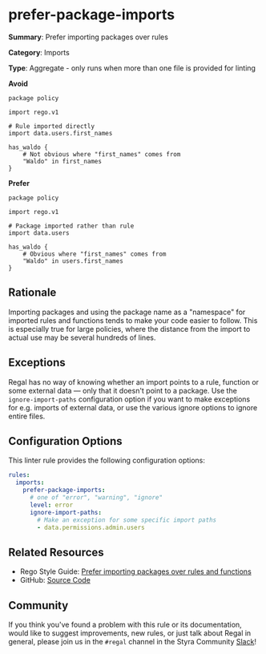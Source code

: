 # prefer-package-imports

**Summary**: Prefer importing packages over rules

**Category**: Imports

**Type**: Aggregate - only runs when more than one file is provided for linting

**Avoid**
```rego
package policy

import rego.v1

# Rule imported directly
import data.users.first_names

has_waldo {
    # Not obvious where "first_names" comes from
    "Waldo" in first_names
}
```

**Prefer**
```rego
package policy

import rego.v1

# Package imported rather than rule
import data.users

has_waldo {
    # Obvious where "first_names" comes from
    "Waldo" in users.first_names
}
```

## Rationale

Importing packages and using the package name as a "namespace" for imported rules and functions tends to make your code
easier to follow. This is especially true for large policies, where the distance from the import to actual use may be
several hundreds of lines.

## Exceptions

Regal has no way of knowing whether an import points to a rule, function or some external data — only that it doesn't
point to a package. Use the `ignore-import-paths` configuration option if you want to make exceptions for e.g. imports
of external data, or use the various ignore options to ignore entire files.

## Configuration Options

This linter rule provides the following configuration options:

```yaml
rules:
  imports:
    prefer-package-imports:
      # one of "error", "warning", "ignore"
      level: error
      ignore-import-paths:
        # Make an exception for some specific import paths
        - data.permissions.admin.users
```

## Related Resources

- Rego Style Guide: [Prefer importing packages over rules and functions](https://github.com/StyraInc/rego-style-guide#prefer-importing-packages-over-rules-and-functions)
- GitHub: [Source Code](https://github.com/StyraInc/regal/blob/main/bundle/regal/rules/imports/prefer-package-imports/prefer_package_imports.rego)

## Community

If you think you've found a problem with this rule or its documentation, would like to suggest improvements, new rules,
or just talk about Regal in general, please join us in the `#regal` channel in the Styra Community
[Slack](https://communityinviter.com/apps/styracommunity/signup)!

